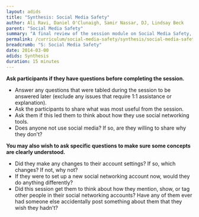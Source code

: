 ```yaml
---
layout: adids
title: "Synthesis: Social Media Safety"
author: Ali Ravi, Daniel O'Clunaigh, Samir Nassar, DJ, Lindsay Beck
parent: "Social Media Safety"
summary: "A final review of the session module on Social Media Safety, and an opportunity for final questions and concerns to be addressed."
permalink: /curriculum/social-media-safety/synthesis/social-media-safety/
breadcrumb: "S: Social Media Safety"
date: 2014-03-00
adids: Synthesis
duration: 15 minutes
---
```


**Ask participants if they have questions before completing the session.**

- Answer any questions that were tabled during the session to be answered later (exclude any issues that require 1:1 assistance or explanation).
- Ask the participants to share what was most useful from the session.
- Ask them if this led them to think about how they use social networking tools.
- Does anyone not use social media? If so, are they willing to share why they don't?

**You may also wish to ask specific questions to make sure some concepts are clearly understood.**

- Did they make any changes to their account settings? If so, which changes? If not, why not?
- If they were to set up a new social networking account now, would they do anything differently?
- Did this session get them to think about how they mention, show, or tag other people in their social networking accounts? Have any of them ever had someone else accidentally post something about them that they wish they hadn't?
